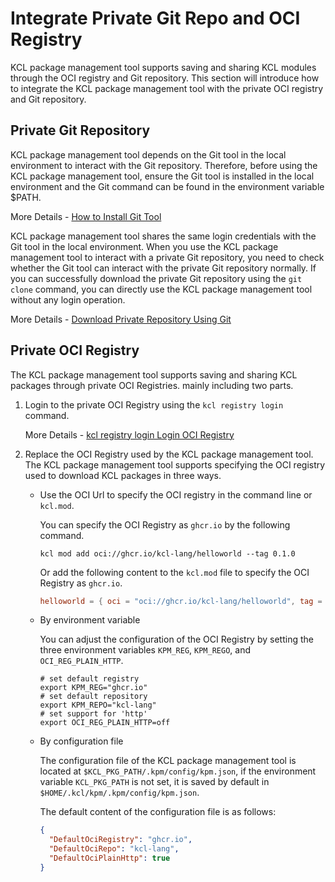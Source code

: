 # Integrate Private Git Repo and OCI Registry

KCL package management tool supports saving and sharing KCL modules through the OCI registry and Git repository. This section will introduce how to integrate the KCL package management tool with the private OCI registry and Git repository.

## Private Git Repository

KCL package management tool depends on the Git tool in the local environment to interact with the Git repository. Therefore, before using the KCL package management tool, ensure the Git tool is installed in the local environment and the Git command can be found in the environment variable $PATH.

More Details - [How to Install Git Tool](https://git-scm.com/downloads)

KCL package management tool shares the same login credentials with the Git tool in the local environment. When you use the KCL package management tool to interact with a private Git repository, you need to check whether the Git tool can interact with the private Git repository normally. If you can successfully download the private Git repository using the `git clone` command, you can directly use the KCL package management tool without any login operation.

More Details - [Download Private Repository Using Git](https://docs.github.com/en/repositories/creating-and-managing-repositories/cloning-a-repository)

## Private OCI Registry

The KCL package management tool supports saving and sharing KCL packages through private OCI Registries. mainly including two parts.

1. Login to the private OCI Registry using the `kcl registry login` command.

    More Details - [kcl registry login Login OCI Registry](https://www.kcl-lang.io/docs/tools/cli/package-management/command-reference/login)

2. Replace the OCI Registry used by the KCL package management tool. The KCL package management tool supports specifying the OCI registry used to download KCL packages in three ways.

    - Use the OCI Url to specify the OCI registry in the command line or `kcl.mod`.

      You can specify the OCI Registry as `ghcr.io` by the following command.

      ```shell
      kcl mod add oci://ghcr.io/kcl-lang/helloworld --tag 0.1.0
      ```

      Or add the following content to the `kcl.mod` file to specify the OCI Registry as `ghcr.io`.

      ```toml
      helloworld = { oci = "oci://ghcr.io/kcl-lang/helloworld", tag = "0.1.0" }
      ```

    - By environment variable

      You can adjust the configuration of the OCI Registry by setting the three environment variables `KPM_REG`, `KPM_REGO`, and `OCI_REG_PLAIN_HTTP`.

      ```shell
      # set default registry
      export KPM_REG="ghcr.io"
      # set default repository
      export KPM_REPO="kcl-lang"
      # set support for 'http'
      export OCI_REG_PLAIN_HTTP=off
      ```

    - By configuration file

      The configuration file of the KCL package management tool is located at `$KCL_PKG_PATH/.kpm/config/kpm.json`, if the environment variable `KCL_PKG_PATH` is not set, it is saved by default in `$HOME/.kcl/kpm/.kpm/config/kpm.json`.

      The default content of the configuration file is as follows:

      ```json
      {
        "DefaultOciRegistry": "ghcr.io",
        "DefaultOciRepo": "kcl-lang",
        "DefaultOciPlainHttp": true
      }
      ```

